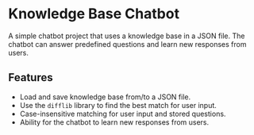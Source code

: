# Knowledge Base Chatbot

A simple chatbot project that uses a knowledge base in a JSON file. The chatbot can answer predefined questions and learn new responses from users.

## Features

- Load and save knowledge base from/to a JSON file.
- Use the `difflib` library to find the best match for user input.
- Case-insensitive matching for user input and stored questions.
- Ability for the chatbot to learn new responses from users.
